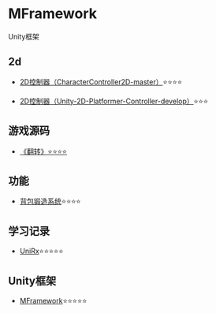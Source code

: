 # MFramework
Unity框架

## 2d

- [2D控制器（CharacterController2D-master）](https://github.com/1070470144/CharacterController2D-master)⭐⭐⭐⭐

- [2D控制器（Unity-2D-Platformer-Controller-develop）](https://github.com/1070470144/Unity-2D-Platformer-Controller-develop)⭐⭐⭐

## 游戏源码

- [《翻转》⭐⭐⭐⭐](https://github.com/1070470144/nodulus-master)

## 功能

- [背包锻造系统](https://github.com/1070470144/KnapsackForgingSystem)⭐⭐⭐⭐

## 学习记录

- [UniRx](https://github.com/1070470144/UniRxPractice)⭐⭐⭐⭐⭐

## Unity框架

- [MFramework](https://github.com/1070470144/Unity-utility-framework)⭐⭐⭐⭐⭐


